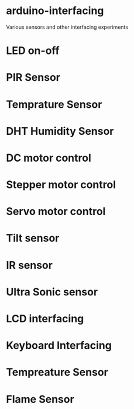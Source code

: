 # arduino-interfacing
Various sensors and other interfacing experiments
# LED on-off
# PIR Sensor
# Temprature Sensor
# DHT Humidity Sensor
# DC motor control
# Stepper motor control
# Servo motor control
# Tilt sensor
# IR sensor
# Ultra Sonic sensor
# LCD interfacing
# Keyboard Interfacing
# Tempreature Sensor
# Flame Sensor
